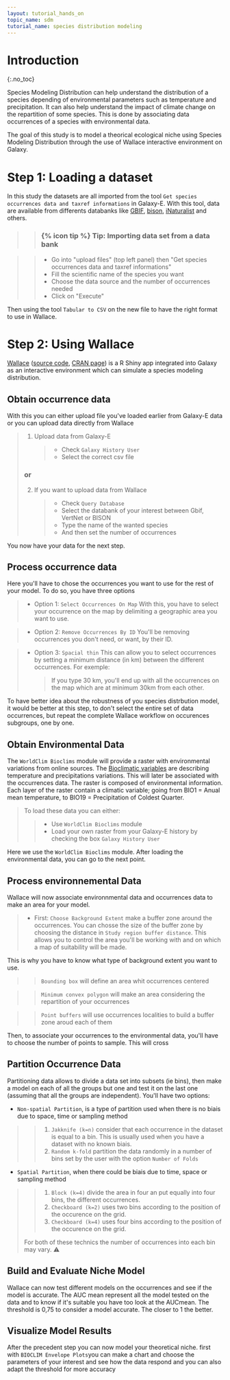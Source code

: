 ```yaml
---
layout: tutorial_hands_on
topic_name: sdm
tutorial_name: species distribution modeling
---
```


# Introduction
{:.no_toc}

Species Modeling Distribution can help understand the distribution of a species depending of environmental parameters such as temperature and precipitation. It can also help understand the impact of climate change on the repartition of some species. This is done by associating data occurrences of a species with environmental data.

The goal of this study is to model a theorical ecological niche using Species Modeling Distribution through the use of Wallace interactive environment on Galaxy.    

# Step 1: Loading a dataset

In this study the datasets are all imported from the tool `Get species occurrences data and taxref informations` in Galaxy-E. With this tool, data are available from differents databanks like [GBIF](https://www.gbif.org/), [bison](https://www.gbif.org/), [iNaturalist](https://www.inaturalist.org/) and others.

>    > ### {% icon tip %} Tip: Importing data set from a data bank

>    > * Go into "upload files" (top left panel) then "Get species occurrences data and taxref informations"
>    > * Fill the scientific name of the species you want 
>    > * Choose the data source and the number of occurrences needed
>    > * Click on "Execute"

Then using the tool `Tabular to CSV` on the new file to have the right format to use in Wallace.

# Step 2: Using Wallace

[Wallace](https://wallaceecomod.github.io/) ([source code](https://github.com/wallaceEcoMod/wallace), [CRAN page](https://cran.r-project.org/web/packages/wallace/index.html)) is a R Shiny app integrated into Galaxy as an interactive environment which can simulate a species modeling distribution.

## Obtain occurrence data

With this you can either upload file you've loaded earlier from Galaxy-E data or you can upload  data directly from Wallace

> 1. Upload data from Galaxy-E
>    > * Check `Galaxy History User`
>    > * Select the correct csv file
> ### or
> 2. If you want to upload data from Wallace
>    > * Check `Query Database`
>    > * Select the databank of your interest between Gbif, VertNet or BISON 
>    > * Type the name of the wanted species
>    > * And then set the number of occurrences

You now have your data for the next step.

## Process occurrence data

Here you'll have to chose the occurrences you want to use for the rest of your model. To do so, you have three options

> * Option 1: `Select Occurrences On Map`
> With this, you have to select your occurrence on the map by delimiting a geographic area you want to use.


> * Option 2: `Remove Occurrences By ID`
> You'll be removing occurrences you don't need, or want, by their ID.

> * Option 3: `Spacial thin`
> This can allow you to select occurrences by setting a minimum distance (in km) between the different occurrences. For exemple:
>    > If you type 30 km, you'll end up with all the occurrences on the map which are at minimum 30km from each other.

To have better idea about the robustness of you species distrbution model, it would be better at this step, to don't select the entire set of data occurrences, but repeat the complete Wallace workflow on occurences subgroups, one by one.
## Obtain Environmental Data

The `WorldClim Bioclims` module will provide a raster with environmental variations from online sources. The [Bioclimatic variables](http://www.worldclim.org/bioclim) are describing temperature and precipitations variations. This will later be associated with the occurrences data.
The raster is composed of environmental information. Each layer of the raster contain a climatic variable; going from BIO1 = Anual mean temperature, to BIO19 = Precipitation of Coldest Quarter.

> To load these data you can either:
>    > * Use `WorldClim Bioclims` module
>    > * Load your own raster from your Galaxy-E history by checking the box `Galaxy History User`

Here we use the `WorldClim Bioclims` module.
After loading the environmental data, you can go to the next point.

## Process environnemental Data

Wallace will now associate environnmental data and occurrences data to make an area for your model.
> * First: `Choose Background Extent` make a buffer zone around the occurrences. You can chosse the size of the buffer zone by choosing the distance in `Study region buffer distance`. This allows you to control the area you'll be working with and on which a map of suitability will be made.

This is why you have to know what type of background extent you want to use.
>    > `Bounding box` will define an area whit occurrences centered

>    > `Minimum convex polygon` will make an area considering the repartition of your occurrences

>    > `Point buffers` will use occurrences localities to build a buffer zone aroud each of them

Then, to associate your occurrences to the environmental data, you'll have to choose the number of points to sample. This will cross

## Partition Occurrence Data

Partitioning data allows to divide a data set into subsets (ie bins), then make a model on each of all the groups but one and test it on the last one (assuming that all the groups are independent). You'll have two options: 

* `Non-spatial Partition`, is a type of partition used when there is no biais due to space, time or sampling method
>    > 1. `Jakknife (k=n)` consider that each occurrence in the dataset is equal to a bin. This is usually used when you have a dataset with no known biais.
>    > 2. `Random k-fold` partition the data randomly in a number of bins set by the user with the option `Number of Folds`

* `Spatial Partition`, when there could be biais due to time, space or sampling method
>    > 1. `Block (k=4)` divide the area in four an put equally into four bins, the different occurrences.
>    > 2. `Checkboard (k=2)` uses two bins according to the position of the occurence on the grid.
>    > 3. `Checkboard (k=4)` uses four bins according to the position of the occurence on the grid.
>
> For both of these technics the number of occurrences into each bin may vary.
> ⚠️ 

## Build and Evaluate Niche Model

Wallace can now test different models on the occurrences and see if the model is accurate. The AUC mean represent all the model tested on the data and to know if it's suitable you have too look at the AUCmean. The threshold is 0,75 to consider a model accurate. The closer to 1 the better.

## Visualize Model Results

After the precedent step you can now model your theoretical niche.
first with `BIOCLIM Envelope Plots`you can make a chart and choose the parameters of your interest and see how the data respond and you can also adapt the threshold for more accuracy 
